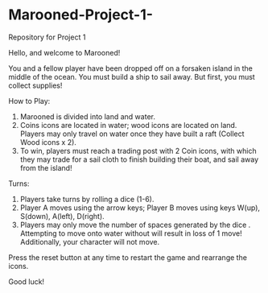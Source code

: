 # Marooned-Project-1-
Repository for Project 1

Hello, and welcome to Marooned!

You and a fellow player have been dropped off on a forsaken island in the middle of the ocean. You must build a ship to sail away. But first, you must collect supplies!

How to Play:

1) Marooned is divided into land and water.  
2) Coins icons are located in water; wood icons are located on land. Players may only travel on water once they have built a raft (Collect Wood icons x 2).
3) To win, players must reach a trading post with 2 Coin icons, with which they may trade for a sail cloth to finish building their boat, and sail away from the island!

Turns:

1) Players take turns by rolling a dice (1-6).
2) Player A moves using the arrow keys; Player B moves using keys W(up), S(down), A(left), D(right).
2) Players may only move the number of spaces generated by the dice . Attempting to move onto water without will result in loss of 1 move! Additionally, your character will not move.

Press the reset button at any time to restart the game and rearrange the icons.

Good luck!
